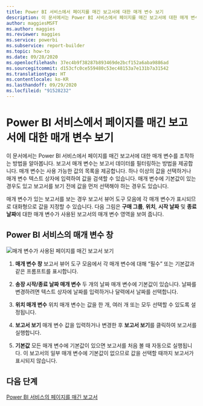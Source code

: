 ```yaml
---
title: Power BI 서비스에서 페이지를 매긴 보고서에 대한 매개 변수 보기
description: 이 문서에서는 Power BI 서비스에서 페이지를 매긴 보고서에 대한 매개 변수를 조작하는 방법을 알아봅니다.
author: maggiesMSFT
ms.author: maggies
ms.reviewer: maggies
ms.service: powerbi
ms.subservice: report-builder
ms.topic: how-to
ms.date: 09/28/2020
ms.openlocfilehash: 37ec4b9f38287b893469de2bcf152a6aba9886ad
ms.sourcegitcommit: d153cfc0ce559480c53ec48153a7e131b7a31542
ms.translationtype: HT
ms.contentlocale: ko-KR
ms.lasthandoff: 09/29/2020
ms.locfileid: "91528232"
---
```

# <a name="view-parameters-for-paginated-reports-in-the-power-bi-service"></a>Power BI 서비스에서 페이지를 매긴 보고서에 대한 매개 변수 보기

이 문서에서는 Power BI 서비스에서 페이지를 매긴 보고서에 대한 매개 변수를 조작하는 방법을 알아봅니다.  보고서 매개 변수는 보고서 데이터를 필터링하는 방법을 제공합니다. 매개 변수는 사용 가능한 값의 목록을 제공합니다. 하나 이상의 값을 선택하거나 매개 변수 텍스트 상자에 입력하여 값을 검색할 수 있습니다. 매개 변수에 기본값이 있는 경우도 있고 보고서를 보기 전에 값을 먼저 선택해야 하는 경우도 있습니다.  

매개 변수가 있는 보고서를 보는 경우 보고서 뷰어 도구 모음에 각 매개 변수가 표시되므로 대화형으로 값을 지정할 수 있습니다. 다음 그림은 **구매 그룹**, **위치**, **시작 날짜** 및 **종료 날짜**에 대한 매개 변수가 사용된 보고서의 매개 변수 영역을 보여 줍니다.  

## <a name="parameters-pane-in-the-power-bi-service"></a>Power BI 서비스의 매개 변수 창

![매개 변수가 사용된 페이지를 매긴 보고서 보기](media/paginated-reports-view-parameters/power-bi-paginated-view-parameters.png)
  
1.  **매개 변수 창** 보고서 뷰어 도구 모음에서 각 매개 변수에 대해 “필수” 또는 기본값과 같은 프롬프트를 표시합니다.    
  
2.  **송장 시작/종료 날짜 매개 변수** 두 개의 날짜 매개 변수에 기본값이 있습니다. 날짜를 변경하려면 텍스트 상자에 날짜를 입력하거나 달력에서 날짜를 선택합니다.  
  
3.  **위치 매개 변수** 위치 매개 변수는 값을 한 개, 여러 개 또는 모두 선택할 수 있도록 설정됩니다. 
  
4.  **보고서 보기** 매개 변수 값을 입력하거나 변경한 후 **보고서 보기**를 클릭하여 보고서를 실행합니다. 

5. **기본값** 모든 매개 변수에 기본값이 있으면 보고서를 처음 볼 때 자동으로 실행됩니다. 이 보고서의 일부 매개 변수에 기본값이 없으므로 값을 선택할 때까지 보고서가 표시되지 않습니다.  

## <a name="next-steps"></a>다음 단계

[Power BI 서비스의 페이지를 매긴 보고서](end-user-paginated-report.md)
